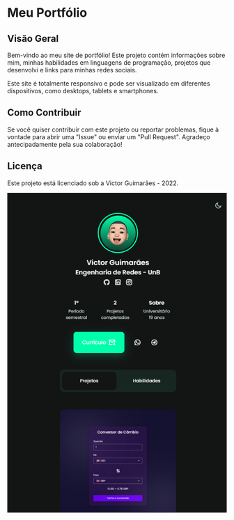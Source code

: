 # Meu Portfólio

## Visão Geral

Bem-vindo ao meu site de portfólio! Este projeto contém informações sobre mim, minhas habilidades em linguagens de programação, projetos que desenvolvi e links para minhas redes sociais.

Este site é totalmente responsivo e pode ser visualizado em diferentes dispositivos, como desktops, tablets e smartphones.

## Como Contribuir

Se você quiser contribuir com este projeto ou reportar problemas, fique à vontade para abrir uma "Issue" ou enviar um "Pull Request". Agradeço antecipadamente pela sua colaboração!

## Licença

Este projeto está licenciado sob a Victor Guimarães - 2022.


 <img alt="PrintSite" title="#PrintSite" src="assets/imagens/projeto2.png" />
